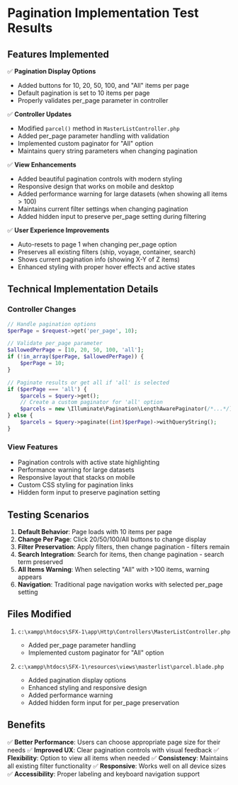 # Pagination Implementation Test Results

## Features Implemented

✅ **Pagination Display Options**
- Added buttons for 10, 20, 50, 100, and "All" items per page
- Default pagination is set to 10 items per page
- Properly validates per_page parameter in controller

✅ **Controller Updates**
- Modified `parcel()` method in `MasterListController.php`
- Added per_page parameter handling with validation
- Implemented custom paginator for "All" option
- Maintains query string parameters when changing pagination

✅ **View Enhancements**
- Added beautiful pagination controls with modern styling
- Responsive design that works on mobile and desktop
- Added performance warning for large datasets (when showing all items > 100)
- Maintains current filter settings when changing pagination
- Added hidden input to preserve per_page setting during filtering

✅ **User Experience Improvements**
- Auto-resets to page 1 when changing per_page option
- Preserves all existing filters (ship, voyage, container, search)
- Shows current pagination info (showing X-Y of Z items)
- Enhanced styling with proper hover effects and active states

## Technical Implementation Details

### Controller Changes
```php
// Handle pagination options
$perPage = $request->get('per_page', 10);

// Validate per_page parameter
$allowedPerPage = [10, 20, 50, 100, 'all'];
if (!in_array($perPage, $allowedPerPage)) {
    $perPage = 10;
}

// Paginate results or get all if 'all' is selected
if ($perPage === 'all') {
    $parcels = $query->get();
    // Create a custom paginator for 'all' option
    $parcels = new \Illuminate\Pagination\LengthAwarePaginator(/*...*/);
} else {
    $parcels = $query->paginate((int)$perPage)->withQueryString();
}
```

### View Features
- Pagination controls with active state highlighting
- Performance warning for large datasets
- Responsive layout that stacks on mobile
- Custom CSS styling for pagination links
- Hidden form input to preserve pagination setting

## Testing Scenarios

1. **Default Behavior**: Page loads with 10 items per page
2. **Change Per Page**: Click 20/50/100/All buttons to change display
3. **Filter Preservation**: Apply filters, then change pagination - filters remain
4. **Search Integration**: Search for items, then change pagination - search term preserved
5. **All Items Warning**: When selecting "All" with >100 items, warning appears
6. **Navigation**: Traditional page navigation works with selected per_page setting

## Files Modified

1. `c:\xampp\htdocs\SFX-1\app\Http\Controllers\MasterListController.php`
   - Added per_page parameter handling
   - Implemented custom paginator for "All" option

2. `c:\xampp\htdocs\SFX-1\resources\views\masterlist\parcel.blade.php`
   - Added pagination display options
   - Enhanced styling and responsive design
   - Added performance warning
   - Added hidden form input for per_page preservation

## Benefits

✅ **Better Performance**: Users can choose appropriate page size for their needs
✅ **Improved UX**: Clear pagination controls with visual feedback
✅ **Flexibility**: Option to view all items when needed
✅ **Consistency**: Maintains all existing filter functionality
✅ **Responsive**: Works well on all device sizes
✅ **Accessibility**: Proper labeling and keyboard navigation support
